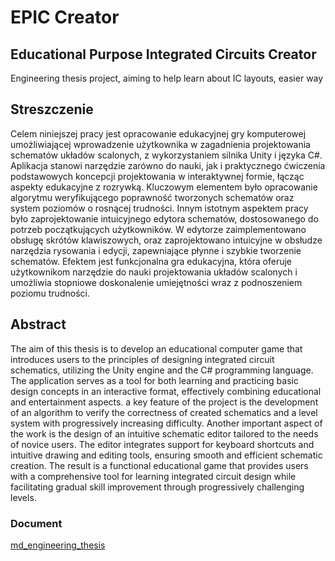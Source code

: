 # EPIC Creator
## Educational Purpose Integrated Circuits Creator

Engineering thesis project, aiming to help learn about IC layouts, easier way

## Streszczenie
Celem niniejszej pracy jest opracowanie edukacyjnej gry komputerowej umożliwiającej wprowadzenie użytkownika w zagadnienia projektowania schematów układów
scalonych, z wykorzystaniem silnika Unity i języka C#. Aplikacja stanowi narzędzie
zarówno do nauki, jak i praktycznego ćwiczenia podstawowych koncepcji projektowania w interaktywnej formie, łącząc aspekty edukacyjne z rozrywką.
Kluczowym elementem było opracowanie algorytmu weryfikującego poprawność
tworzonych schematów oraz system poziomów o rosnącej trudności. Innym istotnym aspektem pracy było zaprojektowanie intuicyjnego edytora schematów, dostosowanego do potrzeb początkujących użytkowników. W edytorze zaimplementowano obsługę skrótów klawiszowych, oraz zaprojektowano intuicyjne w obsłudze
narzędzia rysowania i edycji, zapewniające płynne i szybkie tworzenie schematów.
Efektem jest funkcjonalna gra edukacyjna, która oferuje użytkownikom narzędzie do nauki projektowania układów scalonych i umożliwia stopniowe doskonalenie
umiejętności wraz z podnoszeniem poziomu trudności.
## Abstract
The aim of this thesis is to develop an educational computer game that
introduces users to the principles of designing integrated circuit schematics, utilizing
the Unity engine and the C# programming language. The application serves as
a tool for both learning and practicing basic design concepts in an interactive format,
effectively combining educational and entertainment aspects.
a key feature of the project is the development of an algorithm to verify
the correctness of created schematics and a level system with progressively increasing difficulty. Another important aspect of the work is the design of an intuitive
schematic editor tailored to the needs of novice users. The editor integrates support
for keyboard shortcuts and intuitive drawing and editing tools, ensuring smooth and
efficient schematic creation.
The result is a functional educational game that provides users with a comprehensive tool for learning integrated circuit design while facilitating gradual skill
improvement through progressively challenging levels.

### Document
<a href="https://github.com/mddzi77/md_engineering_thesis">md_engineering_thesis</a>
